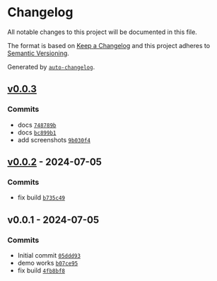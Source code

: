 # Changelog

All notable changes to this project will be documented in this file.

The format is based on [Keep a Changelog](https://keepachangelog.com/en/1.0.0/)
and this project adheres to [Semantic Versioning](https://semver.org/spec/v2.0.0.html).

Generated by [`auto-changelog`](https://github.com/CookPete/auto-changelog).

## [v0.0.3](https://github.com/substrate-system/icons/compare/v0.0.2...v0.0.3)

### Commits

- docs [`748789b`](https://github.com/substrate-system/icons/commit/748789bdf93ab75daf5fc5b43a8e6bbd7a7201bb)
- docs [`bc899b1`](https://github.com/substrate-system/icons/commit/bc899b108d5de5c7e25a2ce7dca68de11c294b17)
- add screenshots [`9b030f4`](https://github.com/substrate-system/icons/commit/9b030f429b52f15fd695687c5a6ea6dd5991ef03)

## [v0.0.2](https://github.com/substrate-system/icons/compare/v0.0.1...v0.0.2) - 2024-07-05

### Commits

- fix build [`b735c49`](https://github.com/substrate-system/icons/commit/b735c49dd4ed0f603df8caa1dc7a72b112fac108)

## v0.0.1 - 2024-07-05

### Commits

- Initial commit [`05ddd93`](https://github.com/substrate-system/icons/commit/05ddd9330070300247a47d0c23a5d0ec50f43e3f)
- demo works [`b07ce95`](https://github.com/substrate-system/icons/commit/b07ce9536e91362f12c2ca0ed979174dbc311f78)
- fix build [`4fb8bf8`](https://github.com/substrate-system/icons/commit/4fb8bf8a8d584711b4eed8e0ad76a7920c49ff9a)
